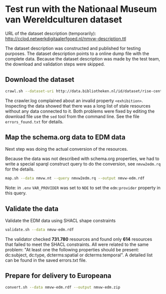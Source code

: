 # Test run with the Nationaal Museum van Wereldculturen dataset

URL of the dataset description (temporarily): <http://cclod.netwerkdigitaalerfgoed.nl/nmvw-description.ttl>

The dataset description was constructed and published for testing purposes. The dataset description points to a online dump file with the complete data. Because the dataset description was made by the test team, the download and validation steps were skipped.  

## Download the dataset

```bash
crawl.sh --dataset-uri http://data.bibliotheken.nl/id/dataset/rise-centsprenten --output centsprenten.nt
```

The crawler.log complained about an invalid property `<exhibition>`. Inspecting the data showed that there was a long list of stale resources without any data connected to it. Both problems were fixed by editing the download file use the `sed` tool from the command line. See the file `errors_found.txt` for details.  

## Map the schema.org data to EDM data

Next step was doing the actual conversion of the resources.

Because the data was not described with schema.org properties, we had to write a special sparql construct query to do the conversion, see `nmvw2edm.rq` for the details.

```bash
map.sh --data nmvw.nt --query nmvw2edm.rq --output nmvw-edm.rdf
```

Note: in `.env` `VAR_PROVIDER` was set to `NDE` to set the `edm:provider` property in this query.

## Validate the data

Validate the EDM data using SHACL shape constraints

```bash
validate.sh --data nmvw-edm.rdf
```

The validator checked **731.780** resources and found only **614** resources that failed to meet the SHACL constraints. All were related to the same problem: "At least one the following properties should be present: dc:subject, dc:type, dcterms:spatial or dcterms:temporal". A detailed list can be found in the saved errors.txt file.

## Prepare for delivery to Europeana

```bash
convert.sh --data nmvw-edm.rdf --output nmvw-edm.zip
```
